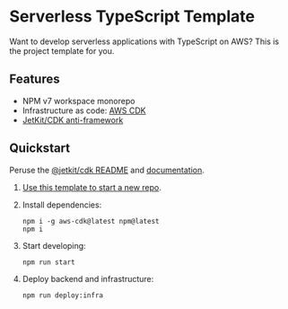 # Serverless TypeScript Template

Want to develop serverless applications with TypeScript on AWS? This is the project template for you.

## Features

* NPM v7 workspace monorepo
* Infrastructure as code: [AWS CDK](https://docs.aws.amazon.com/cdk/latest/guide/home.html)
* [JetKit/CDK anti-framework](https://www.jetkit.dev/)

## Quickstart

Peruse the [@jetkit/cdk README](https://github.com/jetbridge/jetkit-cdk#readme) and [documentation](https://www.jetkit.dev/).

1. [Use this template to start a new repo](https://github.com/jetbridge/jkv2-ts-template/generate).
1. Install dependencies:

    ```shell
    npm i -g aws-cdk@latest npm@latest
    npm i
    ```

1. Start developing:

    ```shell
    npm run start
    ```

1. Deploy backend and infrastructure:

    ```shell
    npm run deploy:infra
    ```
